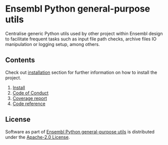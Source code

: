 # Ensembl Python general-purpose utils

Centralise generic Python utils used by other project within Ensembl design to facilitate frequent tasks such as input file path checks, archive files IO manipulation or logging setup, among others.

## Contents
Check out [installation](install.md) section for further information on how to install the project.

1. [Install](install.md)
2. [Code of Conduct](code_of_conduct.md)
3. [Coverage report](coverage.md)
4. [Code reference](reference/)

## License
Software as part of [Ensembl Python general-purpose utils](https://github.com/Ensembl/ensembl-utils) is distributed under the [Apache-2.0 License](https://www.apache.org/licenses/LICENSE-2.0.txt).
